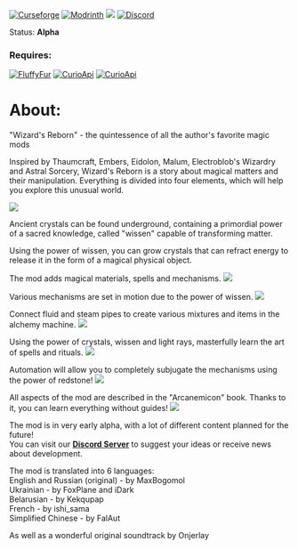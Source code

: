 [![Curseforge](https://img.shields.io/curseforge/dt/913994?style=for-the-badge&color=6aa84f&logo=curseforge&label=WIZARD's%20REBORN)](https://www.curseforge.com/minecraft/mc-mods/wizards-reborn)
[![Modrinth](https://img.shields.io/modrinth/dt/wizards-reborn?style=for-the-badge&color=6aa84f&logo=modrinth&label=WIZARD's%20REBORN)](https://modrinth.com/mod/wizards-reborn)
[![](https://img.shields.io/badge/%20-LICENSE%20GPL--2.0-blue?style=for-the-badge&color=blue&logo=github&logoColor=000000&labelColor=FFFFFF)](https://github.com/MaxBogomol/FluffyFur/blob/master/LICENSE)
[![Discord](https://img.shields.io/discord/1155188824360624148?style=for-the-badge&color=6aa84f&logo=discord&label=DISCORD)](https://discord.gg/cKf55qNugw)

Status: **Alpha**  

### Requires:
[![FluffyFur](https://img.shields.io/badge/%20-FLUFFY%20FUR-5800ff?style=for-the-badge&color=d77787&logo=githubsponsors&logoColor=000000&labelColor=FFFFFF)](https://github.com/MaxBogomol/FluffyFur/tree/master)
[![CurioApi](https://img.shields.io/badge/%20-CURIOS%20API-000000?style=for-the-badge&color=d48526&logo=curseforge&logoColor=000000&labelColor=FFFFFF)](https://www.curseforge.com/minecraft/mc-mods/curios)
[![CurioApi](https://img.shields.io/badge/%20-CURIOS%20API-000000?style=for-the-badge&color=349a46&logo=modrinth&logoColor=000000&labelColor=FFFFFF)](https://modrinth.com/mod/curios)

# About:

"Wizard's Reborn" - the quintessence of all the author's favorite magic mods

Inspired by Thaumcraft, Embers, Eidolon, Malum, Electroblob's Wizardry and Astral Sorcery, Wizard's Reborn is a story about magical matters and their manipulation. Everything is divided into four elements, which will help you explore this unusual world.

![](https://cdn.modrinth.com/data/axZDcOCH/images/554f3b41f0eb5a5cd37c6d52319bcb1210162882.png)

Ancient crystals can be found underground, containing a primordial power of a sacred knowledge, called "wissen" capable of transforming matter.

Using the power of wissen, you can grow crystals that can refract energy to release it in the form of a magical physical object.

The mod adds magical materials, spells and mechanisms.
![](https://cdn.modrinth.com/data/axZDcOCH/images/ffa7156e12d4b914e74c378b93216896d35127d9.png)

Various mechanisms are set in motion due to the power of wissen.
![](https://cdn.modrinth.com/data/axZDcOCH/images/eb2f70821f1f3c8f46460af34b5640931f3cc279.png)

Connect fluid and steam pipes to create various mixtures and items in the alchemy machine.
![](https://cdn.modrinth.com/data/axZDcOCH/images/f6a3dddf5d62ca85dc89804960cc65b5cf64a027.png)

Using the power of crystals, wissen and light rays, masterfully learn the art of spells and rituals.
![](https://cdn.modrinth.com/data/axZDcOCH/images/9793f17ea0b9c2debab129dca3a140c25fc8a85e.png)

Automation will allow you to completely subjugate the mechanisms using the power of redstone!
![](https://cdn.modrinth.com/data/axZDcOCH/images/5aac1cb34cf0c4422f934f3488bc7c6ef84716df.png)

All aspects of the mod are described in the "Arcanemicon" book. Thanks to it, you can learn everything without guides!
![](https://cdn.modrinth.com/data/axZDcOCH/images/e883e07c835779e9e41a1d6daa2aaf654ee36ad2.png)

The mod is in very early alpha, with a lot of different content planned for the future!  
You can visit our **[Discord Server](https://discord.gg/cKf55qNugw)** to suggest your ideas or receive news about development.

The mod is translated into 6 languages:  
English and Russian (original) - by MaxBogomol  
Ukrainian - by FoxPlane and iDark  
Belarusian - by Kekqupap  
French - by ishi_sama  
Simplified Chinese - by FalAut

As well as a wonderful original soundtrack by Onjerlay
